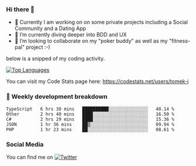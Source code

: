 ### Hi there 👋


- 🔭 Currently I am working on on some private projects including a Social Community and a Dating App
- 🌱 I’m currently diving deeper into BDD and UX
- 👯 I’m looking to collaborate on my "poker buddy" as well as my "fitness-pal" project :-)

below is a snipped of my coding activity.
<!--
**tomek-i/tomek-i** is a ✨ _special_ ✨ repository because its `README.md` (this file) appears on your GitHub profile.

Here are some ideas to get you started:

- 🔭 I’m currently working on ...
- 🌱 I’m currently learning ...
- 👯 I’m looking to collaborate on ...
- 🤔 I’m looking for help with ...
- 💬 Ask me about ...
- 📫 How to reach me: ...
- 😄 Pronouns: ...
- ⚡ Fun fact: ...
-->
[![Top Languages](https://github-readme-stats.vercel.app/api/top-langs/?username=tomek-i&layout=compact)](https://github.com/tomek-i)

You can visit my Code Stats page here: https://codestats.net/users/tomek-i

### 💬 Weekly development breakdown
<!--START_SECTION:waka-->
```text
TypeScript   6 hrs 30 mins   ██████████░░░░░░░░░░░░░░░   40.14 % 
Other        2 hrs 40 mins   ████░░░░░░░░░░░░░░░░░░░░░   16.50 % 
C#           2 hrs 29 mins   ████░░░░░░░░░░░░░░░░░░░░░   15.36 % 
JSON         1 hr 36 mins    ██▒░░░░░░░░░░░░░░░░░░░░░░   09.94 % 
PHP          1 hr 23 mins    ██░░░░░░░░░░░░░░░░░░░░░░░   08.61 % 
```
<!--END_SECTION:waka-->

<!-- Actual text -->

### Social Media
You can find me on [![Twitter][1.2]][1]

<!-- Icons -->

[1.2]: http://i.imgur.com/wWzX9uB.png 


<!-- Links to your social media accounts -->

[1]: https://twitter.com/tomek_i
